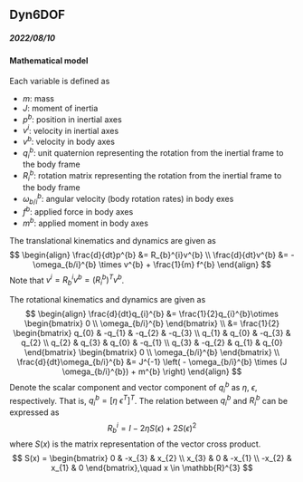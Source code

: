 ## Dyn6DOF

##### 2022/08/10

#### Mathematical model

Each variable is defined as

* $m$: mass
* $J$: moment of inertia
* $p^{b}$: position in inertial axes
* $v^{i}$: velocity in inertial axes
* $v^{b}$: velocity in body axes
* $q_{i}^{b}$: unit quaternion representing the rotation from the inertial frame to the body frame
* $R_{i}^{b}$: rotation matrix representing the rotation from the inertial frame to the body frame
* $\omega_{b/i}^{b}$: angular velocity (body rotation rates) in body exes
* $f^{b}$: applied force in body axes
* $m^{b}$: applied moment in body axes

The translational kinematics and dynamics are given as
$$
\begin{align}
\frac{d}{dt}p^{b} &= R_{b}^{i}v^{b} \\
\frac{d}{dt}v^{b} &= -\omega_{b/i}^{b} \times v^{b} + \frac{1}{m} f^{b}
\end{align}
$$
Note that $v^{i} = R_{b}^{i}v^{b} = (R_{i}^{b})^{T}v^{b}$.

The rotational kinematics and dynamics are given as
$$
\begin{align}
\frac{d}{dt}q_{i}^{b} &= \frac{1}{2}q_{i}^{b}\otimes \begin{bmatrix} 0 \\ \omega_{b/i}^{b} \end{bmatrix} \\
&= \frac{1}{2} \begin{bmatrix}
q_{0} & -q_{1} & -q_{2} & -q_{3} \\
q_{1} & q_{0} & -q_{3} & q_{2} \\
q_{2} & q_{3} & q_{0} & -q_{1} \\
q_{3} & -q_{2} & q_{1} & q_{0}
\end{bmatrix} \begin{bmatrix} 0 \\ \omega_{b/i}^{b} \end{bmatrix} \\
\frac{d}{dt}\omega_{b/i}^{b} &= J^{-1} \left( - \omega_{b/i}^{b} \times (J \omega_{b/i}^{b}) + m^{b} \right)
\end{align}
$$
Denote the scalar component and vector component of $q_{i}^{b}$ as $\eta$, $\epsilon$, respectively. That is, $q_{i}^{b}=[\eta \: \epsilon^{T}]^{T}$. The relation between $q_{i}^{b}$ and $R_{i}^{b}$ can be expressed as
$$
R_{b}^{i} = I - 2\eta S(\epsilon) + 2S(\epsilon)^{2}
$$
where $S(x)$ is the matrix representation of the vector cross product.
$$
S(x) = \begin{bmatrix}
0 & -x_{3} & x_{2} \\
x_{3} & 0 & -x_{1} \\
-x_{2} & x_{1} & 0
\end{bmatrix},\quad x \in \mathbb{R}^{3}
$$
